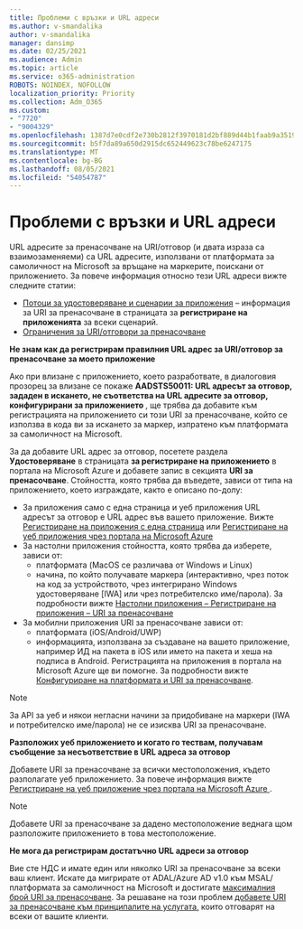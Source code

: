 ```yaml
---
title: Проблеми с връзки и URL адреси
ms.author: v-smandalika
author: v-smandalika
manager: dansimp
ms.date: 02/25/2021
ms.audience: Admin
ms.topic: article
ms.service: o365-administration
ROBOTS: NOINDEX, NOFOLLOW
localization_priority: Priority
ms.collection: Adm_O365
ms.custom:
- "7720"
- "9004329"
ms.openlocfilehash: 1387d7e0cdf2e730b2812f3970181d2bf889d44b1faab9a351911840909defb5
ms.sourcegitcommit: b5f7da89a650d2915dc652449623c78be6247175
ms.translationtype: MT
ms.contentlocale: bg-BG
ms.lasthandoff: 08/05/2021
ms.locfileid: "54054787"
---
```

# <a name="issues-with-links-and-urls"></a>Проблеми с връзки и URL адреси

URL адресите за пренасочване на URI/отговор (и двата израза са взаимозаменяеми) са URL адресите, използвани от платформата за самоличност на Microsoft за връщане на маркерите, поискани от приложението. За повече информация относно тези URL адреси вижте следните статии:

- [Потоци за удостоверяване и сценарии за приложения](https://docs.microsoft.com/azure/active-directory/develop/authentication-flows-app-scenarios) – информация за URI за пренасочване в страницата за **регистриране на приложенията** за всеки сценарий.
- [Ограничения за URI/отговори за пренасочване](https://docs.microsoft.com/azure/active-directory/develop/reply-url)

**Не знам как да регистрирам правилния URL адрес за URI/отговор за пренасочване за моето приложение**

Ако при влизане с приложението, което разработвате, в диалоговия прозорец за влизане се покаже **AADSTS50011: URL адресът за отговор, зададен в искането, не съответства на URL адресите за отговор, конфигурирани за приложението <your app ID>**, ще трябва да добавите към регистрацията на приложението си този URI за пренасочване, който се използва в кода ви за искането за маркер, изпратено към платформата за самоличност на Microsoft.

За да добавите URL адрес за отговор, посетете раздела **Удостоверяване** в страницата **за регистриране на приложението** в портала на Microsoft Azure и добавете запис в секцията **URI за пренасочване**. Стойността, която трябва да въведете, зависи от типа на приложението, което изграждате, както е описано по-долу:

- За приложения само с една страница и уеб приложения URL адресът за отговор е URL адрес във вашето приложение. Вижте [Регистриране на приложения с една страница](https://docs.microsoft.com/azure/active-directory/develop/scenario-spa-app-registration#register-a-redirect-uri) или [Регистриране на уеб приложения чрез портала на Microsoft Azure](https://docs.microsoft.com/azure/active-directory/develop/scenario-web-app-sign-user-app-registration?tabs=aspnetcore#register-an-app-using-azure-portal)
- За настолни приложения стойността, която трябва да изберете, зависи от:
    - платформата (MacOS се различава от Windows и Linux)
    - начина, по който получавате маркера (интерактивно, чрез поток на код за устройството, чрез интегрирано Windows удостоверяване [IWA] или чрез потребителско име/парола).
    За подробности вижте [Настолни приложения – Регистриране на приложения – URI за пренасочване](https://docs.microsoft.com/azure/active-directory/develop/scenario-desktop-app-registration#redirect-uris)
- За мобилни приложения URI за пренасочване зависи от:
    - платформата (iOS/Android/UWP)
    - информацията, използвана за създаване на вашето приложение, например ИД на пакета в iOS или името на пакета и хеша на подписа в Android. Регистрацията на приложения в портала на Microsoft Azure ще ви помогне. За подробности вижте [Конфигуриране на платформата и URI за пренасочване](https://docs.microsoft.com/azure/active-directory/develop/scenario-mobile-app-registration#platform-configuration-and-redirect-uris).

> [!NOTE]
> За API за уеб и някои негласни начини за придобиване на маркери (IWA и потребителско име/парола) не се изисква URI за пренасочване.

**Разположих уеб приложението и когато го тествам, получавам съобщение за несъответствие в URL адреса за отговор**

Добавете URI за пренасочване за всички местоположения, където разполагате уеб приложението. За повече информация вижте [Регистриране на уеб приложение чрез портала на Microsoft Azure ](https://docs.microsoft.com/azure/active-directory/develop/scenario-web-app-sign-user-app-registration).

> [!NOTE]
> Добавете URI за пренасочване за дадено местоположение веднага щом разположите приложението в това местоположение.

**Не мога да регистрирам достатъчно URL адреси за отговор**

Вие сте НДС и имате един или няколко URI за пренасочване за всеки ваш клиент. Искате да мигрирате от ADAL/Azure AD v1.0 към MSAL/платформата за самоличност на Microsoft и достигате [максималния брой URI за пренасочване](https://docs.microsoft.com/azure/active-directory/develop/reply-url#maximum-number-of-redirect-uris). За решаване на този проблем [добавете URI за пренасочване към принципалите на услугата,](https://docs.microsoft.com/azure/active-directory/develop/reply-url#add-redirect-uris-to-service-principals) които отговарят на всеки от вашите клиенти.

